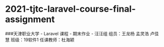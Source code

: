 # 2021-tjtc-laravel-course-final-assignment
###天津职业大学 - Laravel 课程 - 期末作业 - 汪汪组
组员：王龙杨 孟灵浩 卢佳慧
班级：19软件1
任课教师：杜海颖
